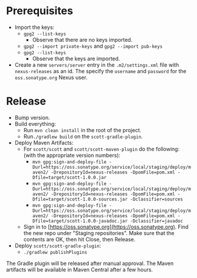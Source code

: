 # Prerequisites

- Import the keys:
  - `gpg2 --list-keys`
    - Observe that there are no keys imported.
  - `gpg2 --import private-keys` and `gpg2 --import pub-keys`
  - `gpg2 --list-keys`
    - Observe that the keys are imported.
- Create a new `servers/server` entry in the `.m2/settings.xml` file with `nexus-releases` as an id. The specify the `username` and `password` for the `oss.sonatype.org` Nexus user.


# Release

- Bump version.
- Build everything:
  - Run `mvn clean install` in the root of the project.
  - Run`./gradlew build` on the `scott-gradle-plugin`.
- Deploy Maven Artifacts:
  - For `scott/scott` and `scott/scott-maven-plugin` do the following: (with the appropriate version numbers):
    - `mvn gpg:sign-and-deploy-file -Durl=https://oss.sonatype.org/service/local/staging/deploy/maven2/ -DrepositoryId=nexus-releases -DpomFile=pom.xml -Dfile=target/scott-1.0.0.jar`
    - `mvn gpg:sign-and-deploy-file -Durl=https://oss.sonatype.org/service/local/staging/deploy/maven2/ -DrepositoryId=nexus-releases -DpomFile=pom.xml -Dfile=target/scott-1.0.0-sources.jar -Dclassifier=sources`
    - `mvn gpg:sign-and-deploy-file -Durl=https://oss.sonatype.org/service/local/staging/deploy/maven2/ -DrepositoryId=nexus-releases -DpomFile=pom.xml -Dfile=target/scott-1.0.0-javadoc.jar -Dclassifier=javadoc`
   - Sign in to [https://oss.sonatype.org](https://oss.sonatype.org). Find the new repo under "Staging repositories". Make sure that the contents are OK, then hit Close, then Release.
- Deploy `scott/scott-gradle-plugin`:
  - `./gradlew publishPlugins`


The Gradle plugin will be released after manual approval. The Maven artifacts will be available in Maven Central after a few hours.

